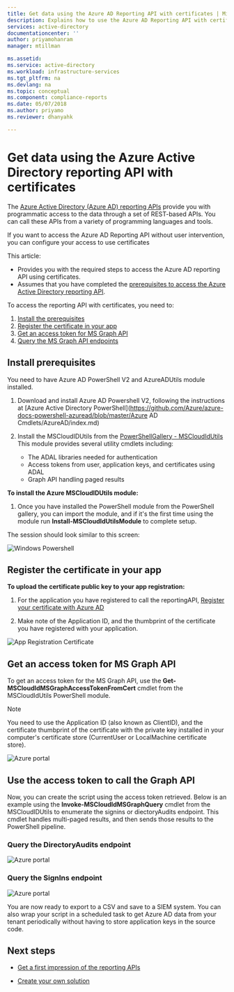```yaml
---
title: Get data using the Azure AD Reporting API with certificates | Microsoft Docs
description: Explains how to use the Azure AD Reporting API with certificate credentials to get data from directories without user intervention. 
services: active-directory
documentationcenter: ''
author: priyamohanram
manager: mtillman

ms.assetid: 
ms.service: active-directory
ms.workload: infrastructure-services
ms.tgt_pltfrm: na
ms.devlang: na
ms.topic: conceptual
ms.component: compliance-reports
ms.date: 05/07/2018
ms.author: priyamo
ms.reviewer: dhanyahk 

---
```

# Get data using the Azure Active Directory reporting API with certificates

The [Azure Active Directory (Azure AD) reporting APIs](https://msdn.microsoft.com/library/azure/ad/graph/howto/azure-ad-reports-and-events-preview) provide you with programmatic access to the data through a set of REST-based APIs. You can call these APIs from a variety of programming languages and tools.

If you want to access the Azure AD Reporting API  without user intervention, you can configure your access to use certificates

This article:

- Provides you with the required steps to access the Azure AD reporting API using certificates.
- Assumes that you have completed the [prerequisites to access the Azure Active Directory reporting API](active-directory-reporting-api-prerequisites-azure-portal.md). 

To access the reporting API with certificates, you need to:

1. [Install the prerequisites](#install-prerequisites)
2. [Register the certificate in your app](#register-the-certificate-in-your-app)
3. [Get an access token for MS Graph API](#get-an-access-token-for-ms-graph-api)
4. [Query the MS Graph API endpoints](#query-the-ms-graph-api-endpoints)


## Install prerequisites

You need to have Azure AD PowerShell V2 and AzureADUtils module installed.

1. Download and install Azure AD Powershell V2, following the instructions at [Azure Active Directory PowerShell](https://github.com/Azure/azure-docs-powershell-azuread/blob/master/Azure AD Cmdlets/AzureAD/index.md)

2. Install the MSCloudIDUtils from the [PowerShellGallery - MSCloudIdUtils](https://www.powershellgallery.com/packages/MSCloudIdUtils/)
  This module provides several utility cmdlets including:
    - The ADAL libraries needed for authentication
    - Access tokens from user, application keys, and certificates using ADAL
    - Graph API handling paged results

**To install the Azure MSCloudIDUtils module:**

1. Once you have installed the PowerShell module from the PowerShell gallery, you can import the module, and if it's the first time using the module run **Install-MSCloudIdUtilsModule** to complete setup.

The session should look similar to this screen:

  ![Windows Powershell](./media/active-directory-reporting-api-with-certificates/module-install.png)

## Register the certificate in your app

**To upload the certificate public key to your app registration:**

1. For the application you have registered to call the reportingAPI, [Register your certificate with Azure AD](https://docs.microsoft.com/en-us/azure/active-directory/develop/active-directory-certificate-credentials#register-your-certificate-with-azure-ad)


2. Make note of the Application ID, and the thumbprint of the certificate you have registered with your application.

  ![App Registration Certificate](./media/active-directory-report-api-with-certificates/reportingapidemo-appreg-cert.png)

  
## Get an access token for MS Graph API

To get an access token for the MS Graph API, use the **Get-MSCloudIdMSGraphAccessTokenFromCert** cmdlet from the MSCloudIdUtils PowerShell module. 

>[!NOTE]
>You need to use the Application ID (also known as ClientID), and the certificate thumbprint of the certificate with the private key installed in your computer's certificate store (CurrentUser or LocalMachine certificate store).
>

 ![Azure portal](./media/active-directory-report-api-with-certificates/resportingapidem-cert-getaccesstoken.png)

## Use the access token to call the Graph API

Now, you can create the script using the access token retrieved. Below is an example using the **Invoke-MSCloudIdMSGraphQuery** cmdlet from the MSCloudIDUtils to enumerate the signins or diectoryAudits endpoint. This cmdlet handles multi-paged results, and then sends those results to the PowerShell pipeline.
### Query the DirectoryAudits endpoint
 ![Azure portal](./media/active-directory-report-api-with-certificates/query-directoryAudits.png)

 ### Query the SignIns endpoint
 ![Azure portal](./media/active-directory-report-api-with-certificates/query-signins.png)

You are now ready to export to a CSV and save to a SIEM system. You can also wrap your script in a scheduled task to get Azure AD data from your tenant periodically without having to store application keys in the source code. 


## Next steps

- [Get a first impression of the reporting APIs](active-directory-reporting-api-getting-started-azure-portal.md#explore)

- [Create your own solution](active-directory-reporting-api-getting-started-azure-portal.md#customize)




